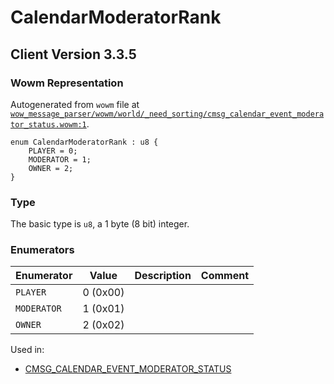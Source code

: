 # CalendarModeratorRank

## Client Version 3.3.5

### Wowm Representation

Autogenerated from `wowm` file at [`wow_message_parser/wowm/world/_need_sorting/cmsg_calendar_event_moderator_status.wowm:1`](https://github.com/gtker/wow_messages/tree/main/wow_message_parser/wowm/world/_need_sorting/cmsg_calendar_event_moderator_status.wowm#L1).

```rust,ignore
enum CalendarModeratorRank : u8 {
    PLAYER = 0;
    MODERATOR = 1;
    OWNER = 2;
}
```
### Type
The basic type is `u8`, a 1 byte (8 bit) integer.
### Enumerators
| Enumerator | Value  | Description | Comment |
| --------- | -------- | ----------- | ------- |
| `PLAYER` | 0 (0x00) |  |  |
| `MODERATOR` | 1 (0x01) |  |  |
| `OWNER` | 2 (0x02) |  |  |

Used in:
* [CMSG_CALENDAR_EVENT_MODERATOR_STATUS](cmsg_calendar_event_moderator_status.md)

